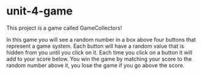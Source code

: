 # unit-4-game

This project is a game called GameCollectors!

<p>
In this game you will see a random number in a box above four buttons that represent a game system. Each button will have a random value that is hidden from you until you click on it. Each time you click on a button it will add to your score below. You win the game by matching your score to the random number above it, you lose the game if you go above the score. 
</p>
